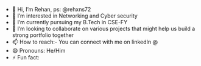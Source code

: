 - 👋 Hi, I’m Rehan, ps: @rehxns72
- 👀 I’m interested in Networking and Cyber security  
- 🌱 I’m currently pursuing my B.Tech in CSE-FY
- 💞️ I’m looking to collaborate on various projects that might help us build a strong portfolio together
- 📫 How to reach:- You can connect with me on linkedIn @ 
- 😄 Pronouns: He/Him
- ⚡ Fun fact: 

<!---
rehxns72/rehxns72 is a ✨ special ✨ repository because its `README.md` (this file) appears on your GitHub profile.
You can click the Preview link to take a look at your changes.
--->
